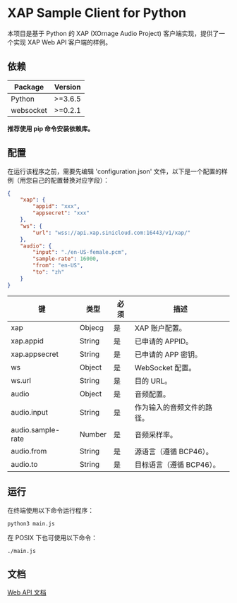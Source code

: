 # XAP Sample Client for Python

本项目是基于 Python 的 XAP (XOrnage Audio Project) 客户端实现，提供了一个实现 XAP Web API 客户端的样例。

## 依赖

| Package | Version |
| ------- | ------- |
| Python  | &gt;=3.6.5 |
| websocket | &gt;=0.2.1 |

**推荐使用 pip 命令安装依赖库。**

## 配置

在运行该程序之前，需要先编辑 'configuration.json' 文件，以下是一个配置的样例（用您自己的配置替换对应字段）：

```json
{
    "xap": {
        "appid": "xxx",
        "appsecret": "xxx"
    },
    "ws": {
        "url": "wss://api.xap.sinicloud.com:16443/v1/xap/"
    },
    "audio": {
        "input": "./en-US-female.pcm",
        "sample-rate": 16000,
        "from": "en-US",
        "to": "zh"
    }
}
```

| 键                      | 类型   | 必须 | 描述 |
| ---------------------- | ------ | --- | ---- |
| xap                    | Objecg | 是  | XAP 账户配置。 |
| xap.appid              | String | 是  | 已申请的 APPID。 |
| xap.appsecret          | String | 是  | 已申请的 APP 密钥。 |
| ws                     | Object | 是  | WebSocket 配置。 |
| ws.url                 | String | 是  | 目的 URL。 |
| audio                  | Object | 是  | 音频配置。 |
| audio.input            | String | 是  | 作为输入的音频文件的路径。 |
| audio.sample-rate      | Number | 是  | 音频采样率。 |
| audio.from             | String | 是  | 源语言（遵循 BCP46）。 |
| <span>audio.to</span>  | String | 是  | 目标语言（遵循 BCP46）。 |

## 运行

在终端使用以下命令运行程序：

```
python3 main.js
```

在 POSIX 下也可使用以下命令：

```
./main.js
```

## 文档

[Web API 文档](https://github.com/sinicloud/xap/blob/master/README.md)